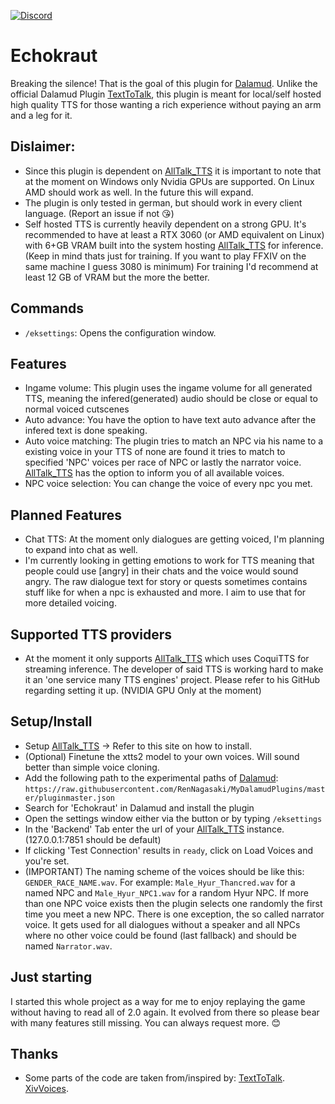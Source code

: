 [![Discord](https://img.shields.io/badge/Join-Discord-blue)](https://discord.gg/5gesjDfDBr)

# Echokraut
Breaking the silence! That is the goal of this plugin for [Dalamud](https://github.com/goatcorp/Dalamud). Unlike the official Dalamud Plugin [TextToTalk](https://github.com/karashiiro/TextToTalk), this plugin is meant for local/self hosted high quality TTS for those wanting a rich experience without paying an arm and a leg for it.

## Dislaimer: 
* Since this plugin is dependent on [AllTalk_TTS](https://github.com/erew123/alltalk_tts) it is important to note that at the moment on Windows only Nvidia GPUs are supported. On Linux AMD should work as well. In the future this will expand.
* The plugin is only tested in german, but should work in every client language. (Report an issue if not 😘)
* Self hosted TTS is currently heavily dependent on a strong GPU. It's recommended to have at least a RTX 3060 (or AMD equivalent on Linux) with 6+GB VRAM built into the system hosting [AllTalk_TTS](https://github.com/erew123/alltalk_tts) for inference. (Keep in mind thats just for training. If you want to play FFXIV on the same machine I guess 3080 is minimum) For training I'd recommend at least 12 GB of VRAM but the more the better.

## Commands
* `/eksettings`: Opens the configuration window.

## Features
* Ingame volume: This plugin uses the ingame volume for all generated TTS, meaning the infered(generated) audio should be close or equal to normal voiced cutscenes
* Auto advance: You have the option to have text auto advance after the infered text is done speaking.
* Auto voice matching: The plugin tries to match an NPC via his name to a existing voice in your TTS of none are found it tries to match to specified 'NPC' voices per race of NPC or lastly the narrator voice. [AllTalk_TTS](https://github.com/erew123/alltalk_tts) has the option to inform you of all available voices.
* NPC voice selection: You can change the voice of every npc you met.

## Planned Features
* Chat TTS: At the moment only dialogues are getting voiced, I'm planning to expand into chat as well.
* I'm currently looking in getting emotions to work for TTS meaning that people could use [angry] in their chats and the voice would sound angry. The raw dialogue text for story or quests sometimes contains stuff like <pant> for when a npc is exhausted and more. I aim to use that for more detailed voicing.
  
## Supported TTS providers
* At the moment it only supports [AllTalk_TTS](https://github.com/erew123/alltalk_tts) which uses CoquiTTS for streaming inference. The developer of said TTS is working hard to make it an 'one service many TTS engines' project. Please refer to his GitHub regarding setting it up. (NVIDIA GPU Only at the moment)

## Setup/Install
* Setup [AllTalk_TTS](https://github.com/erew123/alltalk_tts) -> Refer to this site on how to install.
* (Optional) Finetune the xtts2 model to your own voices. Will sound better than simple voice cloning.
* Add the following path to the experimental paths of [Dalamud](https://github.com/goatcorp/Dalamud): `https://raw.githubusercontent.com/RenNagasaki/MyDalamudPlugins/master/pluginmaster.json`
* Search for 'Echokraut' in Dalamud and install the plugin
* Open the settings window either via the button or by typing `/eksettings`
* In the 'Backend' Tab enter the url of your [AllTalk_TTS](https://github.com/erew123/alltalk_tts) instance. (127.0.0.1:7851 should be default)
* If clicking 'Test Connection' results in `ready`, click on Load Voices and you're set.
* (IMPORTANT) The naming scheme of the voices should be like this: `GENDER_RACE_NAME.wav`.
    For example: `Male_Hyur_Thancred.wav` for a named NPC
    and `Male_Hyur_NPC1.wav` for a random Hyur NPC. If more than one NPC voice exists then the plugin selects one randomly the first time you meet a new NPC.
    There is one exception, the so called narrator voice. It gets used for all dialogues without a speaker and all NPCs where no other voice could be found (last fallback) and should be named `Narrator.wav`. 

## Just starting
I started this whole project as a way for me to enjoy replaying the game without having to read all of 2.0 again. It evolved from there so please bear with many features still missing. You can always request more. 😊

## Thanks
* Some parts of the code are taken from/inspired by:
    [TextToTalk](https://github.com/karashiiro/TextToTalk).
    [XivVoices](https://github.com/arcsidian/XivVoices).
